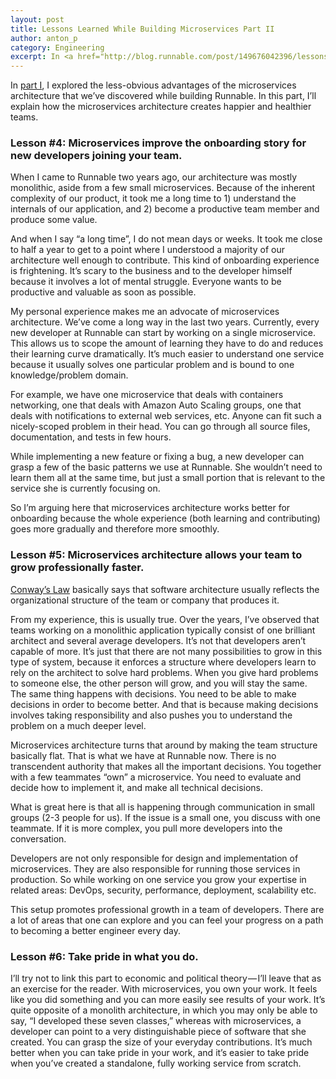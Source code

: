 ```yaml
---
layout: post
title: Lessons Learned While Building Microservices Part II
author: anton_p
category: Engineering
excerpt: In <a href="http://blog.runnable.com/post/149676042396/lessons-learned-while-building-microservices" class="link">part I</a>, I explored the less-obvious advantages of the microservices architecture that we’ve discovered while building Runnable. In this part, I’ll explain how the microservices architecture creates happier and healthier teams.
---
```


In [part I](http://blog.runnable.com/post/149676042396/lessons-learned-while-building-microservices), I explored the less-obvious advantages of the microservices architecture that we’ve discovered while building Runnable. In this part, I’ll explain how the microservices architecture creates happier and healthier teams.

### Lesson #4: Microservices improve the onboarding story for new developers joining your team.

When I came to Runnable two years ago, our architecture was mostly monolithic, aside from a few small microservices. Because of the inherent complexity of our product, it took me a long time to 1) understand the internals of our application, and 2) become a productive team member and produce some value.

And when I say “a long time”, I do not mean days or weeks. It took me close to half a year to get to a point where I understood a majority of our architecture well enough to contribute. This kind of onboarding experience is frightening. It’s scary to the business and to the developer himself because it involves a lot of mental struggle. Everyone wants to be productive and valuable as soon as possible.

My personal experience makes me an advocate of microservices architecture. We’ve come a long way in the last two years. Currently, every new developer at Runnable can start by working on a single microservice. This allows us to scope the amount of learning they have to do and reduces their learning curve dramatically. It’s much easier to understand one service because it usually solves one particular problem and is bound to one knowledge/problem domain.

For example, we have one microservice that deals with containers networking, one that deals with Amazon Auto Scaling groups, one that deals with notifications to external web services, etc. Anyone can fit such a nicely-scoped problem in their head. You can go through all source files, documentation, and tests in few hours.

While implementing a new feature or fixing a bug, a new developer can grasp a few of the basic patterns we use at Runnable. She wouldn’t need to learn them all at the same time, but just a small portion that is relevant to the service she is currently focusing on.

So I’m arguing here that microservices architecture works better for onboarding because the whole experience (both learning and contributing) goes more gradually and therefore more smoothly.

### Lesson #5: Microservices architecture allows your team to grow professionally faster.

[Conway’s Law](https://en.wikipedia.org/wiki/Conway%27s_law) basically says that software architecture usually reflects the organizational structure of the team or company that produces it.

From my experience, this is usually true. Over the years, I’ve observed that teams working on a monolithic application typically consist of one brilliant architect and several average developers. It’s not that developers aren’t capable of more. It’s just that there are not many possibilities to grow in this type of system, because it enforces a structure where developers learn to rely on the architect to solve hard problems. When you give hard problems to someone else, the other person will grow, and you will stay the same. The same thing happens with decisions. You need to be able to make decisions in order to become better. And that is because making decisions involves taking responsibility and also pushes you to understand the problem on a much deeper level.

Microservices architecture turns that around by making the team structure basically flat. That is what we have at Runnable now. There is no transcendent authority that makes all the important decisions. You together with a few teammates “own” a microservice. You need to evaluate and decide how to implement it, and make all technical decisions.

What is great here is that all is happening through communication in small groups (2-3 people for us). If the issue is a small one, you discuss with one teammate. If it is more complex, you pull more developers into the conversation.

Developers are not only responsible for design and implementation of microservices. They are also responsible for running those services in production. So while working on one service you grow your expertise in related areas: DevOps, security, performance, deployment, scalability etc.

This setup promotes professional growth in a team of developers. There are a lot of areas that one can explore and you can feel your progress on a path to becoming a better engineer every day.

### Lesson #6: Take pride in what you do.

I’ll try not to link this part to economic and political theory — I’ll leave that as an exercise for the reader. With microservices, you own your work. It feels like you did something and you can more easily see results of your work. It’s quite opposite of a monolith architecture, in which you may only be able to say, “I developed these seven classes,” whereas with microservices, a developer can point to a very distinguishable piece of software that she created. You can grasp the size of your everyday contributions. It’s much better when you can take pride in your work, and it’s easier to take pride when you’ve created a standalone, fully working service from scratch.
